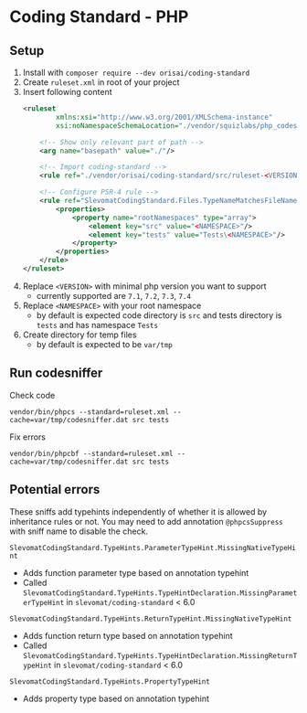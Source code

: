 # Coding Standard - PHP

## Setup

1. Install with `composer require --dev orisai/coding-standard`
2. Create `ruleset.xml` in root of your project
3. Insert following content
	```xml
	<ruleset
			xmlns:xsi="http://www.w3.org/2001/XMLSchema-instance"
			xsi:noNamespaceSchemaLocation="./vendor/squizlabs/php_codesniffer/phpcs.xsd">

		<!-- Show only relevant part of path -->
		<arg name="basepath" value="./"/>

		<!-- Import coding-standard -->
		<rule ref="./vendor/orisai/coding-standard/src/ruleset-<VERSION>.xml"/>

		<!-- Configure PSR-4 rule -->
		<rule ref="SlevomatCodingStandard.Files.TypeNameMatchesFileName">
			<properties>
				<property name="rootNamespaces" type="array">
					<element key="src" value="<NAMESPACE>"/>
					<element key="tests" value="Tests\<NAMESPACE>"/>
				</property>
			</properties>
		</rule>
	</ruleset>
	```
4. Replace `<VERSION>` with minimal php version you want to support
	- currently supported are `7.1`, `7.2`, `7.3`, `7.4`
5. Replace `<NAMESPACE>` with your root namespace
	- by default is expected code directory is `src` and tests directory is `tests` and has namespace `Tests`
6. Create directory for temp files
	- by default is expected to be `var/tmp`

## Run codesniffer

Check code

`vendor/bin/phpcs --standard=ruleset.xml --cache=var/tmp/codesniffer.dat src tests`

Fix errors

`vendor/bin/phpcbf --standard=ruleset.xml --cache=var/tmp/codesniffer.dat src tests`

## Potential errors

These sniffs add typehints independently of whether it is allowed by inheritance rules or not.
You may need to add annotation `@phpcsSuppress` with sniff name to disable the check.

`SlevomatCodingStandard.TypeHints.ParameterTypeHint.MissingNativeTypeHint`
- Adds function parameter type based on annotation typehint
- Called `SlevomatCodingStandard.TypeHints.TypeHintDeclaration.MissingParameterTypeHint` in `slevomat/coding-standard` < 6.0

`SlevomatCodingStandard.TypeHints.ReturnTypeHint.MissingNativeTypeHint`
- Adds function return type based on annotation typehint
- Called `SlevomatCodingStandard.TypeHints.TypeHintDeclaration.MissingReturnTypeHint` in `slevomat/coding-standard` < 6.0

`SlevomatCodingStandard.TypeHints.PropertyTypeHint`
- Adds property type based on annotation typehint
